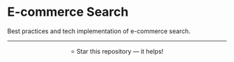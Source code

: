 # E-commerce Search

Best practices and tech implementation of e-commerce search.

---
<p align="center">
  ⭐ Star this repository — it helps!
</p>
